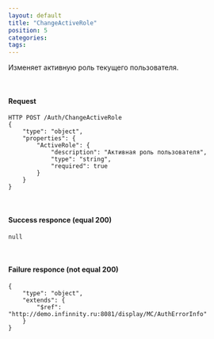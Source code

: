 ```yaml
---
layout: default
title: "ChangeActiveRole"
position: 5
categories: 
tags: 
---
```


Изменяет активную роль текущего пользователя.

   

#### Request

```
HTTP POST /Auth/ChangeActiveRole
{
	"type": "object",
	"properties": {
		"ActiveRole": {
			"description": "Активная роль пользователя",
			"type": "string",
			"required": true
		}
	}
}
```

   

#### Success responce (equal 200)

```
null
```

   

#### Failure responce (not equal 200)

```
{
	"type": "object",
	"extends": {
		"$ref": "http://demo.infinnity.ru:8081/display/MC/AuthErrorInfo"
	}
}
```

 

 

